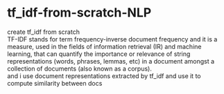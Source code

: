 # tf_idf-from-scratch-NLP
create tf_idf from scratch <br>
TF-IDF stands for term frequency-inverse document frequency and it is a measure, used in the fields of information retrieval (IR) and machine learning, that can quantify the importance or relevance of string representations (words, phrases, lemmas, etc)  in a document amongst a collection of documents (also known as a corpus).
<br>
and i use document representations extracted by tf_idf and use it to compute similarity between docs
